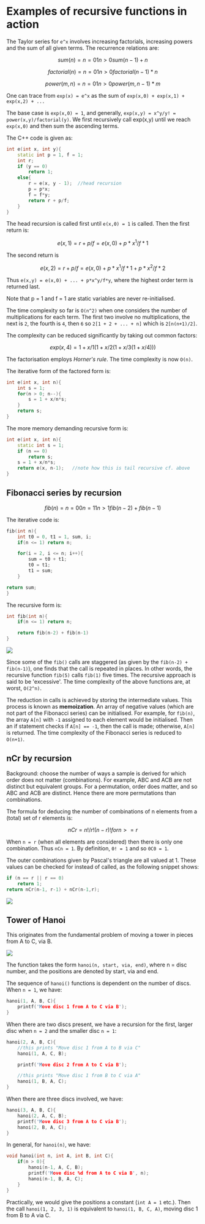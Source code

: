 # Examples of recursive functions in action #

The Taylor series for `e^x` involves increasing factorials, increasing powers and the sum of all given terms. The recurrence relations are:

```math
sum(n) =    {n = 0               1}
            {n > 0      sum(n-1)+n}
```

```math
factorial(n) =  {n = 0                 1}
                {n > 0  factorial(n-1)*n}
```

```math
power(m, n) = {n = 0                  1}
              {n > 0    power(m, n-1)*m}
```

One can trace from `exp(x) = e^x` as the sum of `exp(x,0) + exp(x,1) + exp(x,2) + ...`

The base case is `exp(x,0) = 1`, and generally, `exp(x,y) = x^y/y! = power(x,y)/factorial(y)`. We first recursively call exp(x,y) until we reach `exp(x,0)` and then sum the ascending terms.

The C++ code is given as:

```cpp
int e(int x, int y){
    static int p = 1, f = 1;
    int r;
    if (y == 0)
        return 1;
    else{
        r = e(x, y - 1);  //head recursion
        p = p*x;
        f = f*y;
        return r + p/f;
    }
}
```

The head recursion is called first until `e(x,0) = 1` is called. Then the first return is:

```math
e(x,1) = r + p/f = e(x,0) + p*x^1/f*1
```

The second return is

```math
e(x,2) = r + p/f = e(x,0) + p*x^1/f*1 + p*x^2/f*2
```

Thus `e(x,y) = e(x,0) + ... + p*x^y/f*y`, where the highest order term is returned last.

Note that p = 1 and f = 1 are static variables are never re-initialised.

The time complexity so far is `O(n^2)` when one considers the number of multiplications for each term. The first two involve no multiplications, the next is `2`, the fourth is `4`, then `6` so `2[1 + 2 + ... + n]` which is `2[n(n+1)/2]`.

The complexity can be reduced significantly by taking out common factors:

```math
exp(x,4) = 1 + x/1(1 + x/2(1 + x/3(1 + x/4)))
```

The factorisation employs *Horner's rule*. The time complexity is now `O(n)`.

The iterative form of the factored form is:

```cpp
int e(int x, int n){
    int s = 1;
    for(n > 0; n--){
        s = 1 + x/n*s;
    }
    return s;
}
```

The more memory demanding recursive form is:

```cpp
int e(int x, int n){
    static int s = 1;
    if (n == 0)
        return s;
    s = 1 + x/n*s;
    return e(x, n-1);   //note how this is tail recursive cf. above
}
```

## Fibonacci series by recursion ##

```math
fib(n) = {n = 0                 0}
         {n = 1                 1}
         {n > 1 fib(n-2)+fib(n-1)}
```

The iterative code is:

```cpp
fib(int n){
    int t0 = 0, t1 = 1, sum, i;
    if(n <= 1) return n;

    for(i = 2, i <= n; i++){
        sum = t0 + t1;
        t0 = t1;
        t1 = sum;
    }

return sum;
}
```

The recursive form is:

```cpp
int fib(int n){
    if(n <= 1) return n;

    return fib(n-2) + fib(n-1)
}
```

![](/images/Fibonacci.svg)

Since some of the `fib()` calls are staggered (as given by the `fib(n-2) + fib(n-1)`), one finds that the call is repeated in places. In other words, the recursive function `fib(5)` calls `fib(1)` five times. The recursive approach is said to be 'excessive'. The time complexity of the above functions are, at worst, `O(2^n)`.

The reduction in calls is achieved by storing the intermediate values. This process is known as **memoization**. An array of negative values (which are not part of the Fibonacci series) can be initialised. For example, for `fib(n)`, the array `A[n]` with `-1` assigned to each element would be initialised. Then an if statement checks if `A[n] == -1`, then the call is made; otherwise, `A[n]` is returned. The time complexity of the Fibonacci series is reduced to `O(n+1)`.

## nCr by recursion ##

Background: choose the number of ways a sample is derived for which order does not matter (combinations). For example, ABC and ACB are not distinct but equivalent groups. For a permutation, order does matter, and so ABC and ACB are distinct. Hence there are more permutations than combinations.

The formula for deducing the number of combinations of n elements from a (total) set of r elements is:

```math
nCr = n!/r!(n-r)!    for n >= r
```

When `n = r` (when all elements are considered) then there is only one combination. Thus `nCn = 1`. By definition, `0! = 1` and so `0C0 = 1`.

The outer combinations given by Pascal's triangle are all valued at 1. These values can be checked for instead of called, as the following snippet shows:

```cpp
if (n == r || r == 0)
    return 1;
return nCr(n-1, r-1) + nCr(n-1,r);
```

![](/images/Pascalstriangle.svg)

## Tower of Hanoi ##

This originates from the fundamental problem of moving a tower in pieces from A to C, via B.

![](/images/Hanoi.svg)

The function takes the form `hanoi(n, start, via, end)`, where n = disc number, and the positions are denoted by start, via and end.

The sequence of `hanoi()` functions is dependent on the number of discs. When `n = 1`, we have:

```cpp
hanoi(1, A, B, C){
    printf('Move disc 1 from A to C via B');
}
```

When there are two discs present, we have a recursion for the first, larger disc when `n = 2` and the smaller disc `n = 1`:

```cpp
hanoi(2, A, B, C){
    //this prints "Move disc 1 from A to B via C"
    hanoi(1, A, C, B); 

    printf('Move disc 2 from A to C via B');

    //this prints "Move disc 1 from B to C via A"
    hanoi(1, B, A, C);
}
```

When there are three discs involved, we have:

```cpp
hanoi(3, A, B, C){
    hanoi(2, A, C, B);
    printf('Move disc 3 from A to C via B');
    hanoi(2, B, A, C);
}
```

In general, for `hanoi(n)`, we have:

```cpp
void hanoi(int n, int A, int B, int C){
    if(n > 0){
        hanoi(n-1, A, C, B);
        printf('Move disc %d from A to C via B', n);
        hanoi(n-1, B, A, C);
    }
}
```

Practically, we would give the positions a constant (`int A = 1` etc.). Then the call `hanoi(1, 2, 3, 1)` is equivalent to `hanoi(1, B, C, A)`, moving disc 1 from B to A via C.
